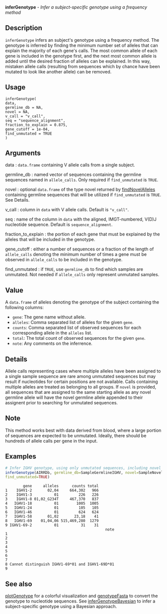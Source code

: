 **inferGenotype** - *Infer a subject-specific genotype using a frequency method*

Description
--------------------

`inferGenotype` infers an subject's genotype using a frequency method.
The genotype is inferred by finding the minimum number set of alleles that 
can explain the majority of each gene's calls. The most common allele of 
each gene is included in the genotype first, and the next most common allele 
is added until the desired fraction of alleles can be explained. In this 
way, mistaken allele calls (resulting from sequences which
by chance have been mutated to look like another allele) can be removed.


Usage
--------------------
```
inferGenotype(
data,
germline_db = NA,
novel = NA,
v_call = "v_call",
seq = "sequence_alignment",
fraction_to_explain = 0.875,
gene_cutoff = 1e-04,
find_unmutated = TRUE
)
```

Arguments
-------------------

data
:   `data.frame` containing V allele
calls from a single subject.

germline_db
:   named vector of sequences containing the
germline sequences named in
`allele_calls`. Only required if
`find_unmutated` is `TRUE`.

novel
:   optional `data.frame` of the type
novel returned by
[findNovelAlleles](findNovelAlleles.md) containing
germline sequences that will be utilized if
`find_unmutated` is `TRUE`. See
Details.

v_call
:   column in `data` with V allele calls.
Default is `"v_call"`.

seq
:   name of the column in `data` with the 
aligned, IMGT-numbered, V(D)J nucleotide sequence.
Default is `sequence_alignment`.

fraction_to_explain
:   the portion of each gene that must be
explained by the alleles that will be included
in the genotype.

gene_cutoff
:   either a number of sequences or a fraction of
the length of `allele_calls` denoting the
minimum number of times a gene must be
observed in `allele_calls` to be included
in the genotype.

find_unmutated
:   if `TRUE`, use `germline_db` to
find which samples are unmutated. Not needed
if `allele_calls` only represent
unmutated samples.




Value
-------------------

A `data.frame` of alleles denoting the genotype of the subject containing 
the following columns:


+  `gene`: The gene name without allele.
+  `alleles`: Comma separated list of alleles for the given `gene`.
+  `counts`: Comma separated list of observed sequences for each 
corresponding allele in the `alleles` list.
+  `total`: The total count of observed sequences for the given `gene`.
+  `note`: Any comments on the inferrence.



Details
-------------------

Allele calls representing cases where multiple alleles have been
assigned to a single sample sequence are rare among unmutated
sequences but may result if nucleotides for certain positions are
not available. Calls containing multiple alleles are treated as
belonging to all groups. If `novel` is provided, all
sequences that are assigned to the same starting allele as any
novel germline allele will have the novel germline allele appended
to their assignent prior to searching for unmutated sequences.


Note
-------------------

This method works best with data derived from blood, where a large
portion of sequences are expected to be unmutated. Ideally, there
should be hundreds of allele calls per gene in the input.



Examples
-------------------

```R
# Infer IGHV genotype, using only unmutated sequences, including novel alleles
inferGenotype(AIRRDb, germline_db=SampleGermlineIGHV, novel=SampleNovel,
find_unmutated=TRUE)
```


```
        gene     alleles      counts total
1    IGHV1-2       02,04     664,302   966
2    IGHV1-3          01         226   226
3    IGHV1-8 01,02_G234T     467,370   837
4   IGHV1-18          01        1005  1005
5   IGHV1-24          01         105   105
6   IGHV1-46          01         624   624
7   IGHV1-58       01,02       23,18    41
8   IGHV1-69    01,04,06 515,469,280  1279
9 IGHV1-69-2          01          31    31
                                             note
1                                                
2                                                
3                                                
4                                                
5                                                
6                                                
7                                                
8 Cannot distinguish IGHV1-69*01 and IGHV1-69D*01
9                                                

```



See also
-------------------

[plotGenotype](plotGenotype.md) for a colorful visualization and
[genotypeFasta](genotypeFasta.md) to convert the genotype to nucleotide sequences.
See [inferGenotypeBayesian](inferGenotypeBayesian.md) to infer a subject-specific genotype 
using a Bayesian approach.






